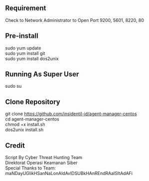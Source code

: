 ## Requirement
Check to Network Administrator to Open Port 9200, 5601, 8220, 80

## Pre-install
sudo yum update<br>
sudo yum install git<br>
sudo yum install dos2unix

## Running As Super User
sudo su

## Clone Repository
git clone https://github.com/insidentil-id/agent-manager-centos<br>
cd agent-manager-centos<br>
chmod +x install.sh<br>
dos2unix install.sh

## Credit
Script By Cyber Threat Hunting Team<br>
Direktorat Operasi Keamanan Siber<br>
Special Thanks to Team: maNDayUGIikHSanNaLonAldAvIDSUBkHAnREndRAalSItAdAFi
